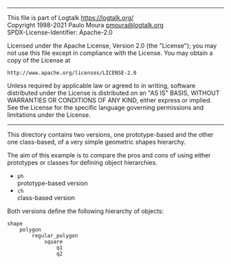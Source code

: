 ________________________________________________________________________

This file is part of Logtalk <https://logtalk.org/>  
Copyright 1998-2021 Paulo Moura <pmoura@logtalk.org>  
SPDX-License-Identifier: Apache-2.0

Licensed under the Apache License, Version 2.0 (the "License");
you may not use this file except in compliance with the License.
You may obtain a copy of the License at

    http://www.apache.org/licenses/LICENSE-2.0

Unless required by applicable law or agreed to in writing, software
distributed under the License is distributed on an "AS IS" BASIS,
WITHOUT WARRANTIES OR CONDITIONS OF ANY KIND, either express or implied.
See the License for the specific language governing permissions and
limitations under the License.
________________________________________________________________________


This directory contains two versions, one prototype-based and the 
other one class-based, of a very simple geometric shapes hierarchy.

The aim of this example is to compare the pros and cons of using 
either prototypes or classes for defining object hierarchies.

- `ph`  
	prototype-based version
- `ch`  
	class-based version

Both versions define the following hierarchy of objects:

	shape
		polygon
			regular_polygon
				square
					q1
					q2
